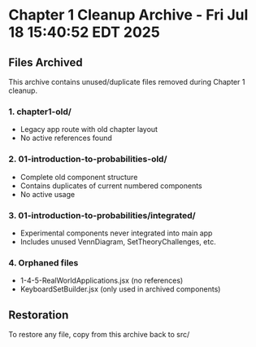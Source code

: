 # Chapter 1 Cleanup Archive - Fri Jul 18 15:40:52 EDT 2025

## Files Archived
This archive contains unused/duplicate files removed during Chapter 1 cleanup.

### 1. chapter1-old/ 
- Legacy app route with old chapter layout
- No active references found

### 2. 01-introduction-to-probabilities-old/
- Complete old component structure  
- Contains duplicates of current numbered components
- No active usage

### 3. 01-introduction-to-probabilities/integrated/
- Experimental components never integrated into main app
- Includes unused VennDiagram, SetTheoryChallenges, etc.

### 4. Orphaned files
- 1-4-5-RealWorldApplications.jsx (no references)
- KeyboardSetBuilder.jsx (only used in archived components)

## Restoration
To restore any file, copy from this archive back to src/

